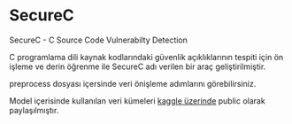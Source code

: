 # SecureC
SecureC - C Source Code Vulnerabilty Detection

C programlama dili kaynak kodlarındaki güvenlik açıklıklarının tespiti için ön işleme ve derin öğrenme ile SecureC adı verilen bir araç geliştirilmiştir.

preprocess dosyası içersinde veri önişleme adımlarını görebilirsiniz.

Model içerisinde kullanılan veri kümeleri [kaggle üzerinde](https://www.kaggle.com/datasets/cerengen/securec-c-source-code-for-vulnerabilty-detection) public olarak paylaşılmıştır.

